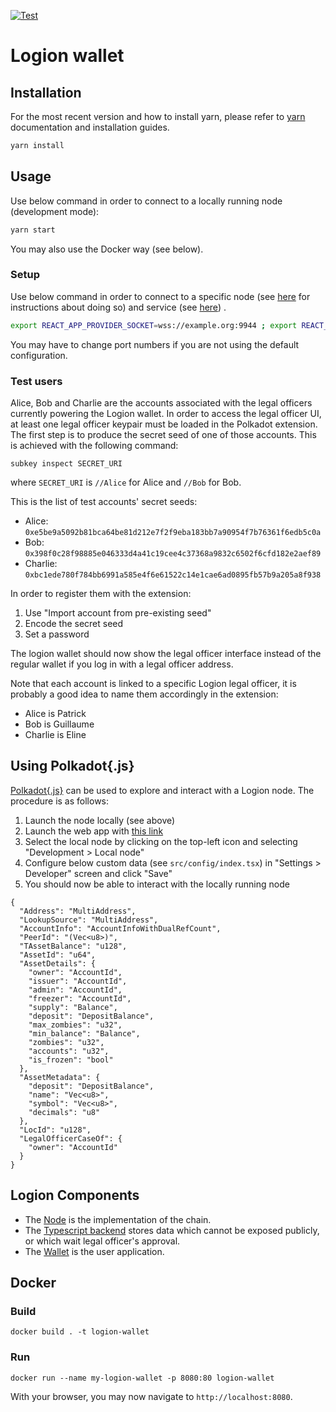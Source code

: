 [![Test](https://github.com/logion-network/logion-wallet/actions/workflows/test.yml/badge.svg)](https://github.com/logion-network/logion-wallet/actions/workflows/test.yml)

# Logion wallet


## Installation

For the most recent version and how to install yarn, please refer to [yarn](https://yarnpkg.com/) documentation and installation guides. 

```bash
yarn install
```

## Usage

Use below command in order to connect to a locally running node (development mode):

```bash
yarn start
```

You may also use the Docker way (see below).

### Setup

Use below command in order to connect to a specific node
(see [here](https://github.com/logion-network/logion-node) for instructions about doing so)
and service (see [here](https://github.com/logion-network/logion-backend))
.

```bash
export REACT_APP_PROVIDER_SOCKET=wss://example.org:9944 ; export REACT_APP_SERVICE_URL=https://example.org ; yarn start
```

You may have to change port numbers if you are not using the default configuration.


### Test users

Alice, Bob and Charlie are the accounts associated with the legal officers currently powering the Logion wallet.
In order to access the legal officer UI,
at least one legal officer keypair must be loaded in the Polkadot extension. The first step is to produce the secret
seed of one of those accounts. This is achieved with the following command:

    subkey inspect SECRET_URI

where `SECRET_URI` is `//Alice` for Alice and `//Bob` for Bob.

This is the list of test accounts' secret seeds:

- Alice: `0xe5be9a5092b81bca64be81d212e7f2f9eba183bb7a90954f7b76361f6edb5c0a`
- Bob: `0x398f0c28f98885e046333d4a41c19cee4c37368a9832c6502f6cfd182e2aef89`
- Charlie: `0xbc1ede780f784bb6991a585e4f6e61522c14e1cae6ad0895fb57b9a205a8f938`

In order to register them with the extension:

1. Use "Import account from pre-existing seed"
2. Encode the secret seed
3. Set a password

The logion wallet should now show the legal officer interface instead of the regular wallet if you log in with a
legal officer address.

Note that each account is linked to a specific Logion legal officer, it is probably a good idea
to name them accordingly in the extension:

- Alice is Patrick
- Bob is Guillaume
- Charlie is Eline


## Using Polkadot{.js}

[Polkadot{.js}](https://polkadot.js.org/apps/) can be used to
explore and interact with a Logion node. The procedure is as follows:

1. Launch the node locally (see above)
2. Launch the web app with [this link](https://polkadot.js.org/apps)
3. Select the local node by clicking on the top-left icon and selecting "Development > Local node"
4. Configure below custom data (see `src/config/index.tsx`) in "Settings > Developer" screen and click "Save"
5. You should now be able to interact with the locally running node

```
{
  "Address": "MultiAddress",
  "LookupSource": "MultiAddress",
  "AccountInfo": "AccountInfoWithDualRefCount",
  "PeerId": "(Vec<u8>)",
  "TAssetBalance": "u128",
  "AssetId": "u64",
  "AssetDetails": {
    "owner": "AccountId",
    "issuer": "AccountId",
    "admin": "AccountId",
    "freezer": "AccountId",
    "supply": "Balance",
    "deposit": "DepositBalance",
    "max_zombies": "u32",
    "min_balance": "Balance",
    "zombies": "u32",
    "accounts": "u32",
    "is_frozen": "bool"
  },
  "AssetMetadata": {
    "deposit": "DepositBalance",
    "name": "Vec<u8>",
    "symbol": "Vec<u8>",
    "decimals": "u8"
  },
  "LocId": "u128",
  "LegalOfficerCaseOf": {
    "owner": "AccountId"
  }
}
```

## Logion Components

* The [Node](https://github.com/logion-network/logion-node) is the implementation of the chain.
* The [Typescript backend](https://github.com/logion-network/logion-backend-ts) stores data which cannot be exposed publicly, or which wait legal officer's approval.
* The [Wallet](https://github.com/logion-network/logion-wallet) is the user application.

## Docker

### Build

    docker build . -t logion-wallet

### Run

    docker run --name my-logion-wallet -p 8080:80 logion-wallet

With your browser, you may now navigate to `http://localhost:8080`.

